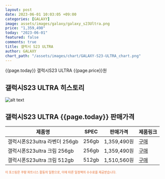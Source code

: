 ```yaml
---
layout: post
date: 2023-06-01 10:03:05 +09:00
categories: [GALAXY]
image: assets/images/galaxy/galaxy_s23Ultra.png
price: "1,359,490"
today: "2023-06-01"
featured: false
comments: true
title: 갤럭시 S23 ULTRA
author: GALAXY
chart_path: "/assets/images/chart/GALAXY-S23-ULTRA_chart.png"
---
```


{{page.today}} 갤럭시S23 ULTRA {{page.price}}원

## 갤럭시S23 ULTRA 히스토리
![alt text]({{page.chart_path}} "갤럭시S23 히스토리")

## 갤럭시S23 ULTRA {{page.today}} 판매가격
<main>
<table id="rwd-table-large">
  <thead>
    <tr>
      <th>제품명</th>
      <th>SPEC</th>
      <th>판매가격</th>
      <th>제품링크</th>
    </tr>
  </thead>
  <tbody><tr onclick="window.open('https://link.coupang.com/a/SHGhq')">
        <td>갤럭시폰S23ultra 라벤더 256gb</td>
        <td>256gb</td>
        <td>1,359,490원</td>
        <td><a href='https://link.coupang.com/a/SHGhq' target='_blank'>구매</a></td>
        </tr><tr onclick="window.open('https://link.coupang.com/a/SHGk8')">
        <td>갤럭시폰S23ultra 크림 256gb</td>
        <td>256gb</td>
        <td>1,359,490원</td>
        <td><a href='https://link.coupang.com/a/SHGk8' target='_blank'>구매</a></td>
        </tr><tr onclick="window.open('https://link.coupang.com/a/SHGvv')">
        <td>갤럭시폰S23ultra 크림 512gb</td>
        <td>512gb</td>
        <td>1,510,560원</td>
        <td><a href='https://link.coupang.com/a/SHGvv' target='_blank'>구매</a></td>
        </tr></tbody>
</table>

</main>
<div style="color:#e56a2c;font-size: 0.7em;" >
이 포스팅은 쿠팡 파트너스 활동의 일환으로, 이에 따른 일정액의 수수료를 제공받습니다.
</div>
